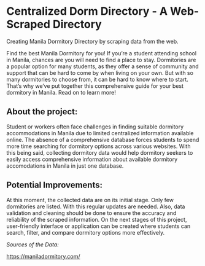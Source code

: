 # Centralized Dorm Directory - A Web-Scraped Directory

Creating Manila Dormitory Directory by scraping data from the web.

Find the best Manila Dormitory for you! If you’re a student attending school in Manila, chances are you will need to find a place to stay. Dormitories are a popular option for many students, as they offer a sense of community and support that can be hard to come by when living on your own. But with so many dormitories to choose from, it can be hard to know where to start. That’s why we’ve put together this comprehensive guide for your best dormitory in Manila. Read on to learn more!

## About the project:

Student or workers often face challenges in finding suitable dormitory accommodations in Manila due to limited centralized information available online. The absence of a comprehensive database forces students to spend more time searching for dormitory options across various websites. With this being said, collecting dormitory data would help dormitory seekers to easily access comprehensive information about available dormitory accomodations in Manila in just one database.

## Potential Improvements:

At this moment, the collected data are on its initial stage. Only few dormitories are listed. With this regular updates are needed. Also, data validation and cleaning should be done to ensure the accuracy and reliability of the scraped information. On the next stages of this project, user-friendly interface or application can be created where students can search, filter, and compare dormitory options more effectively.

_Sources of the Data:_

https://maniladormitory.com/
